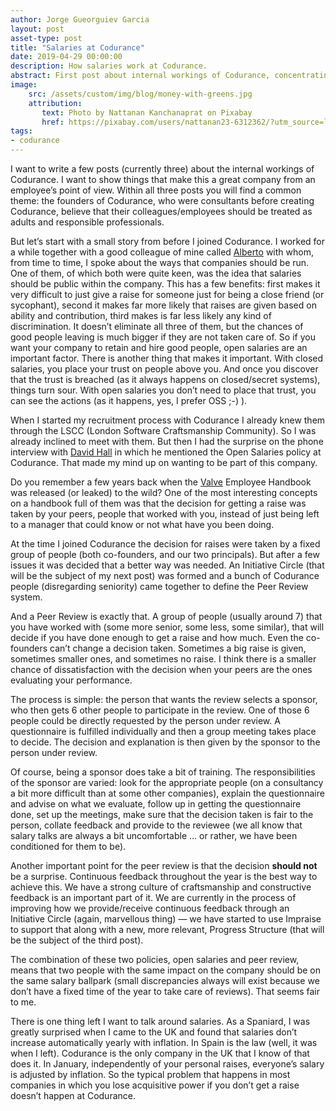 ```yaml
---
author: Jorge Gueorguiev Garcia
layout: post
asset-type: post
title: "Salaries at Codurance"
date: 2019-04-29 00:00:00
description: How salaries work at Codurance.
abstract: First post about internal workings of Codurance, concentrating on salaires.
image: 
    src: /assets/custom/img/blog/money-with-greens.jpg
    attribution:
       text: Photo by Nattanan Kanchanaprat on Pixabay
       href: https://pixabay.com/users/nattanan23-6312362/?utm_source=link-attribution&utm_medium=referral&utm_campaign=image&utm_content=2696228
tags: 
- codurance
---
```


I want to write a few posts (currently three) about the internal workings of Codurance. I want to show things that make this a great company from an employee’s point of view. Within all three posts you will find a common theme: the founders of Codurance, who were consultants before creating Codurance, believe that their colleagues/employees should be treated as adults and responsible professionals.

But let’s start with a small story from before I joined Codurance. I worked for a while together with a good colleague of mine called [Alberto](https://www.linkedin.com/in/alberto-de-la-ossa-olivares-a19a7b44/) with whom, from time to time, I spoke about the ways that companies should be run. One of them, of which both were quite keen, was the idea that salaries should be public within the company. This has a few benefits: first makes it very difficult to just give a raise for someone just for being a close friend (or sycophant), second it makes far more likely that raises are given based on ability and contribution, third makes is far less likely any kind of discrimination. It doesn’t eliminate all three of them, but the chances of good people leaving is much bigger if they are not taken care of. So if you want your company to retain and hire good people, open salaries are an important factor. There is another thing that makes it important. With closed salaries, you place your trust on people above you. And once you discover that the trust is breached (as it always happens on closed/secret systems), things turn sour. With open salaries you don’t need to place that trust, you can see the actions (as it happens, yes, I prefer OSS ;-) ).

When I started my recruitment process with Codurance I already knew them through the LSCC (London Software Craftsmanship Community). So I was already inclined to meet with them. But then I had the surprise on the phone interview with [David Hall](https://www.linkedin.com/in/davidgrahamhall/) in which he mentioned the Open Salaries policy at Codurance. That made my mind up on wanting to be part of this company.

Do you remember a few years back when the [Valve](https://www.valvesoftware.com/en/) Employee Handbook was released (or leaked) to the wild? One of the most interesting concepts on a handbook full of them was that the decision for getting a raise was taken by your peers, people that worked with you, instead of just being left to a manager that could know or not what have you been doing.

At the time I joined Codurance the decision for raises were taken by a fixed group of people (both co-founders, and our two principals). But after a few issues it was decided that a better way was needed. An Initiative Circle (that will be the subject of my next post) was formed and a bunch of Codurance people (disregarding seniority) came together to define the Peer Review system.

And a Peer Review is exactly that. A group of people (usually around 7) that you have worked with (some more senior, some less, some similar), that will decide if you have done enough to get a raise and how much. Even the co-founders can’t change a decision taken. Sometimes a big raise is given, sometimes smaller ones, and sometimes no raise. I think there is a smaller chance of dissatisfaction with the decision when your peers are the ones evaluating your performance.

The process is simple: the person that wants the review selects a sponsor, who then gets 6 other people to participate in the review. One of those 6 people could be directly requested by the person under review. A questionnaire is fulfilled individually and then a group meeting takes place to decide. The decision and explanation is then given by the sponsor to the person under review.

Of course, being a sponsor does take a bit of training. The responsibilities of the sponsor are varied: look for the appropriate people (on a consultancy a bit more difficult than at some other companies), explain the questionnaire and advise on what we evaluate, follow up in getting the questionnaire done, set up the meetings, make sure that the decision taken is fair to the person, collate feedback and provide to the reviewee (we all know that salary talks are always a bit uncomfortable ... or rather, we have been conditioned for them to be).

Another important point for the peer review is that the decision **should not** be a surprise. Continuous feedback throughout the year is the best way to achieve this. We have a strong culture of craftsmanship and constructive feedback is an important part of it. We are currently in the process of improving how we provide/receive continuous feedback through an Initiative Circle (again, marvellous thing) — we have started to use Impraise to support that along with a new, more relevant, Progress Structure (that will be the subject of the third post).

The combination of these two policies, open salaries and peer review, means that two people with the same impact on the company should be on the same salary ballpark (small discrepancies always will exist because we don’t have a fixed time of the year to take care of reviews). That seems fair to me. 

There is one thing left I want to talk around salaries. As a Spaniard, I was greatly surprised when I came to the UK and found that salaries don’t increase automatically yearly with inflation. In Spain is the law (well, it was when I left). Codurance is the only company in the UK that I know of that does it. In January, independently of your personal raises, everyone’s salary is adjusted by inflation. So the typical problem that happens in most companies in which you lose acquisitive power if you don’t get a raise doesn’t happen at Codurance.
